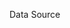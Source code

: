 Data Source
<dataSource>
	<DataStructure>
		<Field id="table0">
			<type/>
			<format>
				<languaje/>
				<country/>
				<style/>
			</format>
			<Table>
				<Field id="column0">
					<alias/>
					<type/>
					<format>
						<languaje/>
						<country/>
						<style/>
					</format>
				</Field>
				<Field id="column1">
					<alias/>
					<type/>
					<format>
						<languaje/>
						<country/>
						<style/>
					</format>
				</Field>
				<Field id="column2">
					<alias/>
					<type/>
					<format>
						<languaje/>
						<country/>
						<style/>
					</format>
				</Field>
			</Table>
		</Field>
	</DataStructure>
</dataSource>




# Select Statement


## Full Table
<selectStatement>
	<Select>
		<Column>*</Column>
	</Select>
	<From>
		<Table>table0</Table>
	</From>
	<Where/>
</selectStatement>


## Coumna A, C, Fila 2 y 3
<selectStatement>
	<Select>
		<Column>column0</Column>
		<Column>column2</Column>
	</Select>
	<From>
		<Table>table0</Table>
	</From>
	<Where>
		<Filter>
			<Operand1>rownum</Operand1>
			<LogicalOperator>00</LogicalOperator>
			<Operand2>1</Operand2>
		</Filter>
		<Filter>
			<Operand1>rownum</Operand1>
			<LogicalOperator>00</LogicalOperator>
			<Operand2>2</Operand2>
		</Filter>
	</Where>
</selectStatement>


## Celdas B2, C2, A3
<selectStatement>
	<Select>
		<Column>cell4</Column>
		<Column>cell5</Column>
		<Column>cell6</Column>
	</Select>
	<From>
		<Table>table0</Table>
	</From>
	<Where/>
</selectStatement>